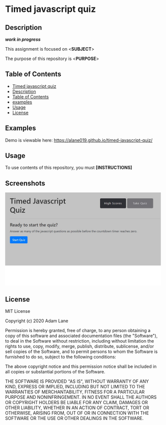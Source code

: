 # Timed javascript quiz

## Description 

***work in progress***

This assignment is focused on  <**SUBJECT**>

The purpose of this repository is <**PURPOSE**>


## Table of Contents

  - [Timed javascript quiz](#Timed-javascript-quiz)
  - [Description](#description)
  - [Table of Contents](#table-of-contents)
  - [examples](#examples)
  - [Usage](#usage)
  - [License](#license) 

## Examples
Demo is viewable here: <https://alane019.github.io/timed-javascript-quiz/>

## Usage 
To use contents of this repository, you must **[INSTRUCTIONS]**


## Screenshots

![EXAMPLE-SCREENSHOT](./assets/images/screenshot.jpg)


## License

MIT License

Copyright (c) 2020 Adam Lane

Permission is hereby granted, free of charge, to any person obtaining a copy
of this software and associated documentation files (the "Software"), to deal
in the Software without restriction, including without limitation the rights
to use, copy, modify, merge, publish, distribute, sublicense, and/or sell
copies of the Software, and to permit persons to whom the Software is
furnished to do so, subject to the following conditions:

The above copyright notice and this permission notice shall be included in all
copies or substantial portions of the Software.

THE SOFTWARE IS PROVIDED "AS IS", WITHOUT WARRANTY OF ANY KIND, EXPRESS OR
IMPLIED, INCLUDING BUT NOT LIMITED TO THE WARRANTIES OF MERCHANTABILITY,
FITNESS FOR A PARTICULAR PURPOSE AND NONINFRINGEMENT. IN NO EVENT SHALL THE
AUTHORS OR COPYRIGHT HOLDERS BE LIABLE FOR ANY CLAIM, DAMAGES OR OTHER
LIABILITY, WHETHER IN AN ACTION OF CONTRACT, TORT OR OTHERWISE, ARISING FROM,
OUT OF OR IN CONNECTION WITH THE SOFTWARE OR THE USE OR OTHER DEALINGS IN THE
SOFTWARE.
